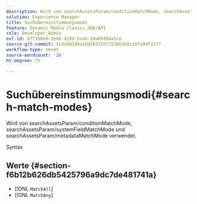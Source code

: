 ```yaml
---
description: Wird von searchAssetsParam/conditionMatchMode, searchAssetsParam/systemFieldMatchMode und searchAssetsParam/metadataMatchMode verwendet.
solution: Experience Manager
title: Suchübereinstimmungsmodi
feature: Dynamic Media Classic,SDK/API
role: Developer,Admin
exl-id: 67f3b0a9-2e4b-428d-bceb-28a0599da5ce
source-git-commit: fcda99340a18d5037157723bb3bdca5fa9df3277
workflow-type: tm+mt
source-wordcount: '26'
ht-degree: 7%

---
```


# Suchübereinstimmungsmodi{#search-match-modes}

Wird von searchAssetsParam/conditionMatchMode, searchAssetsParam/systemFieldMatchMode und searchAssetsParam/metadataMatchMode verwendet.

Syntax

## Werte {#section-f6b12b626db5425796a9dc7de481741a}

* [!DNL `MatchAll`]
* [!DNL `MatchAny`]
